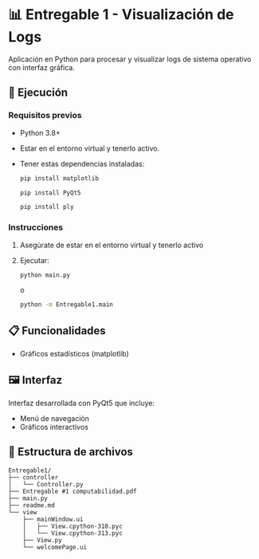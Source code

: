 # 📊 Entregable 1 - Visualización de Logs

Aplicación en Python para procesar y visualizar logs de sistema operativo con interfaz gráfica.

## 🚀 Ejecución

### Requisitos previos
- Python 3.8+

- Estar en el entorno virtual y tenerlo activo.

- Tener estas dependencias instaladas:
   ```sh
   pip install matplotlib

   pip install PyQt5

   pip install ply
   ```

### Instrucciones
1. Asegúrate de estar en el entorno virtual y tenerlo activo

2. Ejecutar:
   ```sh
   python main.py
   ```
   o
   ```sh
   python -m Entregable1.main
   ```

## 📋 Funcionalidades
- Gráficos estadísticos (matplotlib)

## 🖼️ Interfaz
Interfaz desarrollada con PyQt5 que incluye:
- Menú de navegación
- Gráficos interactivos

## 📂 Estructura de archivos
```
Entregable1/
├── controller
│   └── Controller.py
├── Entregable #1 computabilidad.pdf
├── main.py
├── readme.md
└── view
    ├── mainWindow.ui
    │   ├── View.cpython-310.pyc
    │   └── View.cpython-313.pyc
    ├── View.py
    └── welcomePage.ui
```